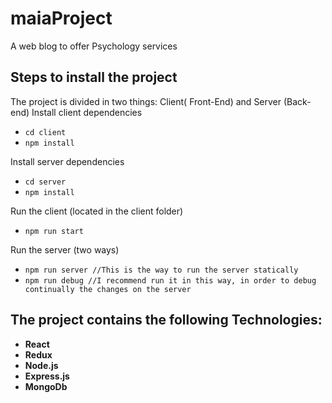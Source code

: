 # maiaProject
A web blog to offer Psychology services
## Steps to install the project
The project is divided in two things: Client( Front-End) and Server (Back-end) 
Install client dependencies
* `cd client`
* `npm install`

Install server dependencies
* `cd server`
* `npm install`

Run the client (located in the client folder)
* `npm run start`

Run the server (two ways)
* `npm run server //This is the way to run the server statically`
* `npm run debug //I recommend run it in this way, in order to debug continually the changes on the server`

## The project contains the following Technologies:

* **React**
* **Redux**
* **Node.js**
* **Express.js**
* **MongoDb**


